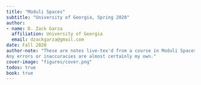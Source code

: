 ```yaml
---
title: "Moduli Spaces"
subtitle: "University of Georgia, Spring 2020"
author:
- name: D. Zack Garza
  affiliation: University of Georgia 
  email: dzackgarza@gmail.com 
date: Fall 2020 
author-note: "These are notes live-tex'd from a course in Moduli Spaces taught by Ben Bakker at the University of Georgia in Spring 2020.
Any errors or inaccuracies are almost certainly my own."
cover-image: "figures/cover.png" 
todos: true
book: true
---
```



